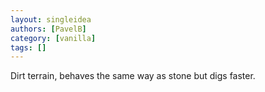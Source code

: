 ```yaml
---
layout: singleidea
authors: [PavelB]
category: [vanilla]
tags: []
---
```

Dirt terrain, behaves the same way as stone but digs faster.
